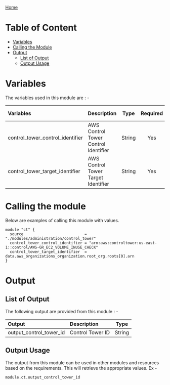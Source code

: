 [Home](../../../README.md)

# Table of Content

- [Variables](#variables)
- [Calling the Module](#calling-the-module)
- [Output](#output)
    - [List of Output](#list-of-output)
    - [Output Usage](#output-usage)

# Variables

The variables used in this module are : -

| Variables | Description | Type | Required | Default Values |
|:----------|:------------|:----:|:--------:|:--------------:|
| control_tower_control_identifier | AWS Control Tower Control Identifier | String | Yes | NA |
| control_tower_target_identifier | AWS Control Tower Target Identifier | String | Yes | NA |

# Calling the module

Below are examples of calling this module with values.

```
module "ct" {
  source                           = "./modules/administration/control_tower"
  control_tower_control_identifier = "arn:aws:controltower:us-east-1::control/AWS-GR_EC2_VOLUME_INUSE_CHECK"
  control_tower_target_identifier  = data.aws_organizations_organization.root_org.roots[0].arn
}
```

# Output

## List of Output
The following output are provided from this module : -

| Output | Description | Type |
|:------ |:------------|:----:|
| output_control_tower_id | Control Tower ID | String |

## Output Usage

The output from this module can be used in other modules and resources based on the requirements. This will retrieve the appropriate values. Ex -

```
module.ct.output_control_tower_id
```